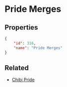 # Pride Merges

<no description available>

## Properties

```json
{
    "id": 316,
    "name": "Pride Merges"
}
```

## Related

- [Chibi Pride](../items/19380-chibi-pride.md)

